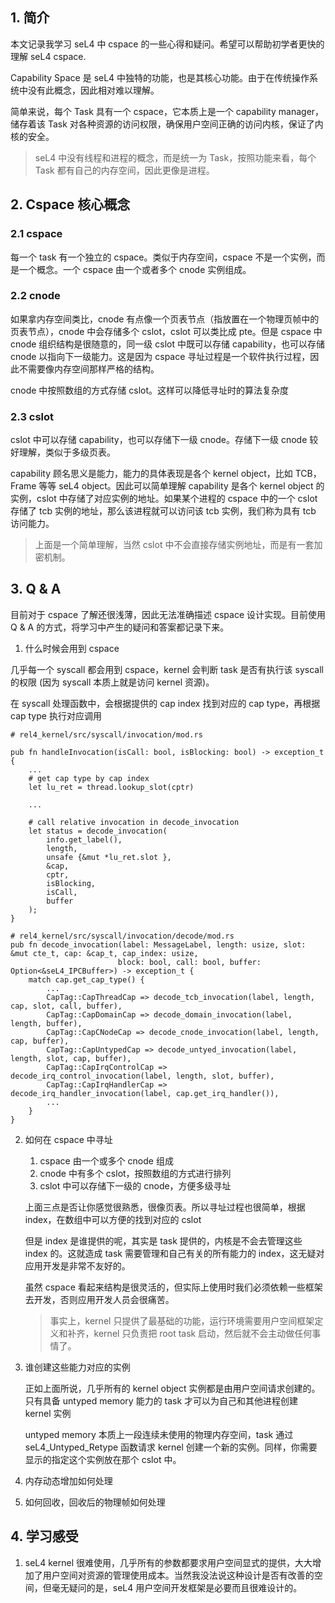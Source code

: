 ## 1. 简介

本文记录我学习 seL4 中 cspace 的一些心得和疑问。希望可以帮助初学者更快的理解 seL4 cspace.

Capability Space 是 seL4 中独特的功能，也是其核心功能。由于在传统操作系统中没有此概念，因此相对难以理解。

简单来说，每个 Task 具有一个 cspace，它本质上是一个 capability manager，储存着该 Task 对各种资源的访问权限，确保用户空间正确的访问内核，保证了内核的安全。

> seL4 中没有线程和进程的概念，而是统一为 Task，按照功能来看，每个 Task 都有自己的内存空间，因此更像是进程。

## 2. Cspace 核心概念

### 2.1 cspace

每一个 task 有一个独立的 cspace。类似于内存空间，cspace 不是一个实例，而是一个概念。一个 cspace 由一个或者多个 cnode 实例组成。

### 2.2 cnode

如果拿内存空间类比，cnode 有点像一个页表节点（指放置在一个物理页帧中的页表节点），cnode 中会存储多个 cslot，cslot 可以类比成 pte。但是 cspace 中 cnode 组织结构是很随意的，同一级 cslot 中既可以存储 capability，也可以存储 cnode 以指向下一级能力。这是因为 cspace 寻址过程是一个软件执行过程，因此不需要像内存空间那样严格的结构。

cnode 中按照数组的方式存储 cslot。这样可以降低寻址时的算法复杂度

### 2.3 cslot

cslot 中可以存储 capability，也可以存储下一级 cnode。存储下一级 cnode 较好理解，类似于多级页表。

capability 顾名思义是能力，能力的具体表现是各个 kernel object，比如 TCB，Frame 等等 seL4 object。因此可以简单理解 capability 是各个 kernel object 的实例，cslot 中存储了对应实例的地址。如果某个进程的 cspace 中的一个 cslot 存储了 tcb 实例的地址，那么该进程就可以访问该 tcb 实例，我们称为具有 tcb 访问能力。

> 上面是一个简单理解，当然 cslot 中不会直接存储实例地址，而是有一套加密机制。

## 3. Q & A

目前对于 cspace 了解还很浅薄，因此无法准确描述 cspace 设计实现。目前使用 Q & A 的方式，将学习中产生的疑问和答案都记录下来。 

1. 什么时候会用到 cspace

几乎每一个 syscall 都会用到 cspace，kernel 会判断 task 是否有执行该 syscall 的权限 (因为 syscall 本质上就是访问 kernel 资源)。

在 syscall 处理函数中，会根据提供的 cap index 找到对应的 cap type，再根据 cap type 执行对应调用

```
# rel4_kernel/src/syscall/invocation/mod.rs

pub fn handleInvocation(isCall: bool, isBlocking: bool) -> exception_t {
    ...
    # get cap type by cap index
    let lu_ret = thread.lookup_slot(cptr)

    ...

    # call relative invocation in decode_invocation
    let status = decode_invocation(
        info.get_label(),
        length,
        unsafe {&mut *lu_ret.slot },
        &cap,
        cptr,
        isBlocking,
        isCall,
        buffer
    );
}

# rel4_kernel/src/syscall/invocation/decode/mod.rs
pub fn decode_invocation(label: MessageLabel, length: usize, slot: &mut cte_t, cap: &cap_t, cap_index: usize,
                        block: bool, call: bool, buffer: Option<&seL4_IPCBuffer>) -> exception_t {
    match cap.get_cap_type() {
        ...
        CapTag::CapThreadCap => decode_tcb_invocation(label, length, cap, slot, call, buffer),
        CapTag::CapDomainCap => decode_domain_invocation(label, length, buffer),
        CapTag::CapCNodeCap => decode_cnode_invocation(label, length, cap, buffer),
        CapTag::CapUntypedCap => decode_untyed_invocation(label, length, slot, cap, buffer),
        CapTag::CapIrqControlCap => decode_irq_control_invocation(label, length, slot, buffer),
        CapTag::CapIrqHandlerCap => decode_irq_handler_invocation(label, cap.get_irq_handler()),
        ...
    }
}
```

2. 如何在 cspace 中寻址
   1. cspace 由一个或多个 cnode 组成
   2. cnode 中有多个 cslot，按照数组的方式进行排列
   3. cslot 中可以存储下一级的 cnode，方便多级寻址
   
   上面三点是否让你感觉很熟悉，很像页表。所以寻址过程也很简单，根据 index，在数组中可以方便的找到对应的 cslot

   但是 index 是谁提供的呢，其实是 task 提供的，内核是不会去管理这些 index 的。这就造成 task 需要管理和自己有关的所有能力的 index，这无疑对应用开发是非常不友好的。

   虽然 cspace 看起来结构是很灵活的，但实际上使用时我们必须依赖一些框架去开发，否则应用开发人员会很痛苦。

   > 事实上，kernel 只提供了最基础的功能，运行环境需要用户空间框架定义和补齐，kernel 只负责把 root task 启动，然后就不会主动做任何事情了。

3. 谁创建这些能力对应的实例
   
   正如上面所说，几乎所有的 kernel object 实例都是由用户空间请求创建的。只有具备 untyped memory 能力的 task 才可以为自己和其他进程创建 kernel 实例

    untyped memory 本质上一段连续未使用的物理内存空间，task 通过 seL4_Untyped_Retype 函数请求 kernel 创建一个新的实例。同样，你需要显示的指定这个实例放在那个 cslot 中。

4. 内存动态增加如何处理
   
5. 如何回收，回收后的物理帧如何处理

## 4. 学习感受

1. seL4 kernel 很难使用，几乎所有的参数都要求用户空间显式的提供，大大增加了用户空间对资源的管理使用成本。当然我没法说这种设计是否有改善的空间，但毫无疑问的是，seL4 用户空间开发框架是必要而且很难设计的。

